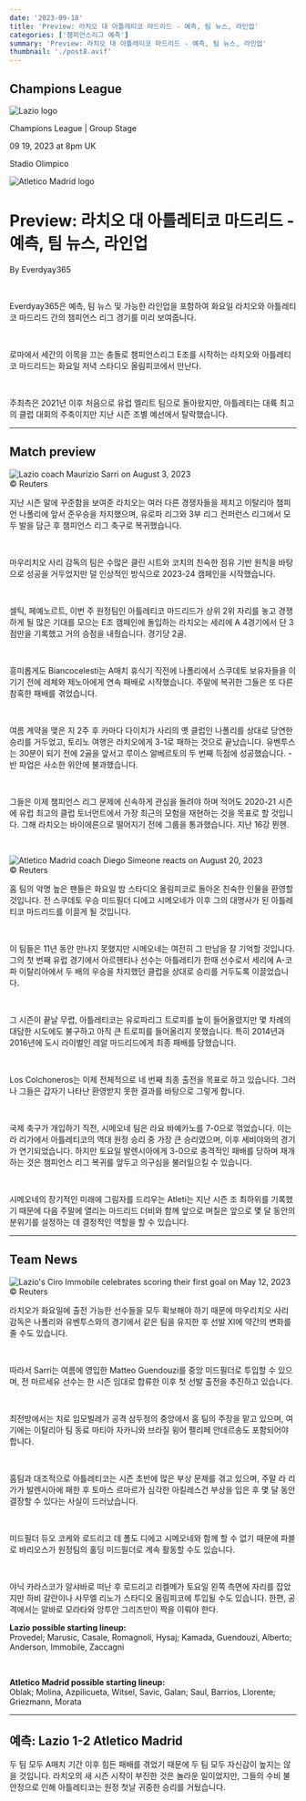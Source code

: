 ```yaml
---
date: '2023-09-18'
title: 'Preview: 라치오 대 아틀레티코 마드리드 - 예측, 팀 뉴스, 라인업'
categories: ['챔피언스리그 예측']
summary: 'Preview: 라치오 대 아틀레티코 마드리드 - 예측, 팀 뉴스, 라인업'
thumbnail: './post8.avif'
---
```


## Champions League

![Lazio logo](https://sm.imgix.net/19/06/lazlog.png?w=60&h=60&auto=compress,format&fit=clip 'Lazio logo')

Champions League | Group Stage

09 19, 2023 at 8pm UK

Stadio Olimpico

![Atletico Madrid logo](https://sm.imgix.net/19/06/atllog.png?w=60&h=60&auto=compress,format&fit=clip 'Atletico Madrid logo')

# Preview: 라치오 대 아틀레티코 마드리드 - 예측, 팀 뉴스, 라인업

By Everdyay365

<br />

Everdyay365은 예측, 팀 뉴스 및 가능한 라인업을 포함하여 화요일 라치오와 아틀레티코 마드리드 간의 챔피언스 리그 경기를 미리 보여줍니다.

<br />

로마에서 세간의 이목을 끄는 충돌로 챔피언스리그 E조를 시작하는 라치오와 아틀레티코 마드리드는 화요일 저녁 스타디오 올림피코에서 만난다.

<br />

주최측은 2021년 이후 처음으로 유럽 엘리트 팀으로 돌아왔지만, 아틀레티는 대륙 최고의 클럽 대회의 주축이지만 지난 시즌 조별 예선에서 탈락했습니다.

---

## Match preview

![Lazio coach Maurizio Sarri on August 3, 2023](https://sm.imgix.net/23/31/maurizio-sarri.jpg?w=640&h=480&auto=compress,format&fit=clip 'Lazio coach Maurizio Sarri on August 3, 2023')<br />© Reuters

지난 시즌 말에 꾸준함을 보여준 라치오는 여러 다른 경쟁자들을 제치고 이탈리아 챔피언 나폴리에 앞서 준우승을 차지했으며, 유로파 리그와 3부 리그 컨퍼런스 리그에서 모두 발을 담근 후 챔피언스 리그 축구로 복귀했습니다.

<br />

마우리치오 사리 감독의 팀은 수많은 클린 시트와 코치의 친숙한 점유 기반 원칙을 바탕으로 성공을 거두었지만 덜 인상적인 방식으로 2023-24 캠페인을 시작했습니다.

<br />

셀틱, 페예노르트, 이번 주 원정팀인 아틀레티코 마드리드가 상위 2위 자리를 놓고 경쟁하게 될 많은 기대를 모으는 E조 캠페인에 돌입하는 라치오는 세리에 A 4경기에서 단 3점만을 기록했고 거의 승점을 내줬습니다. 경기당 2골.

<br />

흥미롭게도 Biancocelesti는 A매치 휴식기 직전에 나폴리에서 스쿠데토 보유자들을 이기기 전에 레체와 제노아에게 연속 패배로 시작했습니다. 주말에 복귀한 그들은 또 다른 참혹한 패배를 겪었습니다.

<br />

여름 계약을 맺은 지 2주 후 카마다 다이치가 사리의 옛 클럽인 나폴리를 상대로 당연한 승리를 거두었고, 토리노 여행은 라치오에게 3-1로 패하는 것으로 끝났습니다. 유벤투스는 30분이 되기 전에 2골을 앞서고 루이스 알베르토의 두 번째 득점에 성공했습니다. -반 파업은 사소한 위안에 불과했습니다.

<br />

그들은 이제 챔피언스 리그 문제에 신속하게 관심을 돌려야 하며 적어도 2020-21 시즌에 유럽 최고의 클럽 토너먼트에서 가장 최근의 모험을 재현하는 것을 목표로 할 것입니다. 그해 라치오는 바이에른으로 떨어지기 전에 그룹을 통과했습니다. 지난 16강 뮌헨.

<br />

![Atletico Madrid coach Diego Simeone reacts on August 20, 2023](https://sm.imgix.net/23/35/diego-simeone.jpg?w=640&h=480&auto=compress,format&fit=clip 'Atletico Madrid coach Diego Simeone reacts on August 20, 2023')<br />© Reuters

홈 팀의 악명 높은 팬들은 화요일 밤 스타디오 올림피코로 돌아온 친숙한 인물을 환영할 것입니다. 전 스쿠데토 우승 미드필더 디에고 시메오네가 이후 그의 대명사가 된 아틀레티코 마드리드를 이끌게 될 것입니다.

<br />

이 팀들은 11년 동안 만나지 못했지만 시메오네는 여전히 그 만남을 잘 기억할 것입니다. 그의 첫 번째 유럽 경기에서 아르헨티나 선수는 아틀레티가 한때 선수로서 세리에 A-코파 이탈리아에서 두 배의 우승을 차지했던 클럽을 상대로 승리를 거두도록 이끌었습니다.

<br />

그 시즌이 끝날 무렵, 아틀레티코는 유로파리그 트로피를 높이 들어올렸지만 몇 차례의 대담한 시도에도 불구하고 아직 큰 트로피를 들어올리지 못했습니다. 특히 2014년과 2016년에 도시 라이벌인 레알 마드리드에게 최종 패배를 당했습니다.

<br />

Los Colchoneros는 이제 전체적으로 네 번째 최종 출전을 목표로 하고 있습니다. 그러나 그들은 갑자기 나타난 환영받지 못한 결과를 바탕으로 그렇게 합니다.

<br />

국제 축구가 개입하기 직전, 시메오네 팀은 라요 바예카노를 7-0으로 꺾었습니다. 이는 라 리가에서 아틀레티코의 역대 원정 승리 중 가장 큰 승리였으며, 이후 세비야와의 경기가 연기되었습니다. 하지만 토요일 발렌시아에게 3-0으로 충격적인 패배를 당하며 재개하는 것은 챔피언스 리그 복귀를 앞두고 의구심을 불러일으킬 수 있습니다.

<br />

시메오네의 장기적인 미래에 그림자를 드리우는 Atleti는 지난 시즌 조 최하위를 기록했기 때문에 다음 주말에 열리는 마드리드 더비와 함께 앞으로 며칠은 앞으로 몇 달 동안의 분위기를 설정하는 데 결정적인 역할을 할 수 있습니다.

---

## Team News

![Lazio's Ciro Immobile celebrates scoring their first goal on May 12, 2023](https://sm.imgix.net/23/19/ciro-immobile.jpg?w=640&h=480&auto=compress,format&fit=clip "Lazio's Ciro Immobile celebrates scoring their first goal on May 12, 2023")<br />© Reuters

라치오가 화요일에 출전 가능한 선수들을 모두 확보해야 하기 때문에 마우리치오 사리 감독은 나폴리와 유벤투스와의 경기에서 같은 팀을 유지한 후 선발 XI에 약간의 변화를 줄 수도 있습니다.

<br />

따라서 Sarri는 여름에 영입한 Matteo Guendouzi를 중앙 미드필더로 투입할 수 있으며, 전 마르세유 선수는 한 시즌 임대로 합류한 이후 첫 선발 출전을 추진하고 있습니다.

<br />

최전방에서는 치로 임모빌레가 공격 삼두정의 중앙에서 홈 팀의 주장을 맡고 있으며, 여기에는 이탈리아 팀 동료 마티아 자카니와 브라질 윙어 펠리페 안데르송도 포함되어야 합니다.

<br />

홈팀과 대조적으로 아틀레티코는 시즌 초반에 많은 부상 문제를 겪고 있으며, 주말 라 리가가 발렌시아에 패한 후 토마스 르마르가 심각한 아킬레스건 부상을 입은 후 몇 달 동안 결장할 수 있다는 사실이 드러났습니다.

<br />

미드필더 듀오 코케와 로드리고 데 폴도 디에고 시메오네와 함께 할 수 없기 때문에 파블로 바리오스가 원정팀의 홀딩 미드필더로 계속 활동할 수도 있습니다.

<br />

야닉 카라스코가 알샤바로 떠난 후 로드리고 리켈메가 토요일 왼쪽 측면에 자리를 잡았지만 하비 갈란이나 사무엘 리노가 스타디오 올림피코에 투입될 수도 있습니다. 한편, 공격에서는 알바로 모라타와 앙투안 그리즈만이 짝을 이뤄야 한다.

**Lazio possible starting lineup:**  
Provedel; Marusic, Casale, Romagnoli, Hysaj; Kamada, Guendouzi, Alberto; Anderson, Immobile, Zaccagni

<br />

**Atletico Madrid possible starting lineup:**  
Oblak; Molina, Azpilicueta, Witsel, Savic, Galan; Saul, Barrios, Llorente; Griezmann, Morata

---

## 예측: Lazio 1-2 Atletico Madrid

두 팀 모두 A매치 기간 이후 힘든 패배를 겪었기 때문에 두 팀 모두 자신감이 높지는 않을 것입니다. 라치오의 새 시즌 시작이 부진한 것은 놀라운 일이었지만, 그들의 수비 불안정으로 인해 아틀레티코는 원정 첫날 귀중한 승리를 거뒀습니다.

<br />
